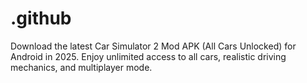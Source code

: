 # .github
Download the latest Car Simulator 2 Mod APK (All Cars Unlocked) for Android in 2025. Enjoy unlimited access to all cars, realistic driving mechanics, and multiplayer mode. 
